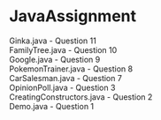 # JavaAssignment<br/>
Ginka.java - Question 11<br/>
FamilyTree.java - Question 10<br/>
Google.java - Question 9<br/>
PokemonTrainer.java - Question 8<br/>
CarSalesman.java - Question 7<br/>
OpinionPoll.java - Question 3<br/>
CreatingConstructors.java - Question 2<br/>
Demo.java - Question 1<br/>

